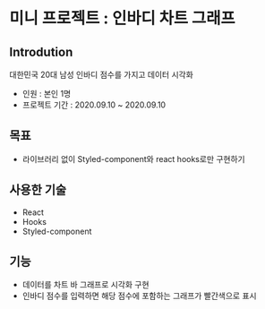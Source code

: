 # 미니 프로젝트 : 인바디 차트 그래프

## Introdution
대한민국 20대 남성 인바디 점수를 가지고 데이터 시각화 
- 인원 : 본인 1명
- 프로젝트 기간 : 2020.09.10 ~ 2020.09.10

## 목표
- 라이브러리 없이 Styled-component와 react hooks로만 구현하기


## 사용한 기술
- React
- Hooks
- Styled-component


## 기능
- 데이터를 차트 바 그래프로 시각화 구현
- 인바디 점수를 입력하면 해당 점수에 포함하는 그래프가 빨간색으로 표시
